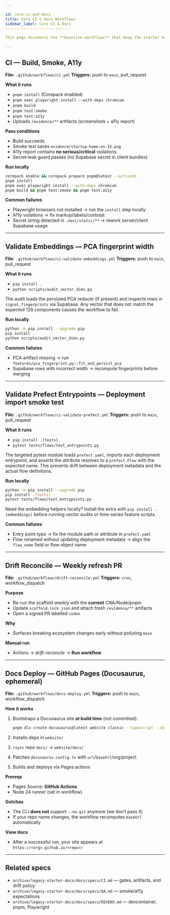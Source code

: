 ```yaml
---

id: core-ci-and-docs
title: Core CI & Docs Workflows
sidebar_label: Core CI & Docs
-----------------------------

This page documents the **baseline workflows** that keep the starter healthy and publish documentation.

---
```


## CI — Build, Smoke, A11y

**File:** `.github/workflows/ci.yml`
**Triggers:** push to `main`, pull_request

**What it runs**

* `pnpm install` (Corepack enabled)
* `pnpm exec playwright install --with-deps chromium`
* `pnpm build`
* `pnpm test:smoke`
* `pnpm test:a11y`
* Uploads `/evidence/**` artifacts (screenshots + a11y report)

**Pass conditions**

* Build succeeds
* Smoke test saves `evidence/startup-home-en-IE.png`
* A11y report contains **no serious/critical** violations
* Secret‑leak guard passes (no Supabase secret in client bundles)

**Run locally**

```bash
corepack enable && corepack prepare pnpm@latest --activate
pnpm install
pnpm exec playwright install --with-deps chromium
pnpm build && pnpm test:smoke && pnpm test:a11y
```

**Common failures**

* Playwright browsers not installed → run the `install` step locally
* A11y violations → fix markup/labels/contrast
* Secret string detected in `.next/static/**` → rework server/client Supabase usage

---

## Validate Embeddings — PCA fingerprint width

**File:** `.github/workflows/ci-validate-embeddings.yml`
**Triggers:** push to `main`, pull_request

**What it runs**

* `pip install .`
* `python scripts/audit_vector_dims.py`

The audit loads the persisted PCA reducer (if present) and inspects rows in `signal_fingerprints` via Supabase. Any vector that does not match the expected 128 components causes the workflow to fail.

**Run locally**

```bash
python -m pip install --upgrade pip
pip install .
python scripts/audit_vector_dims.py
```

**Common failures**

* PCA artifact missing → run `features/pca_fingerprint.py::fit_and_persist_pca`
* Supabase rows with incorrect width → recompute fingerprints before merging

---

## Validate Prefect Entrypoints — Deployment import smoke test

**File:** `.github/workflows/ci-validate-prefect.yml`
**Triggers:** push to `main`, pull_request

**What it runs**

* `pip install .[tests]`
* `pytest tests/flows/test_entrypoints.py`

The targeted pytest module loads `prefect.yaml`, imports each deployment entrypoint, and asserts the attribute resolves to a `prefect.Flow` with the expected name. This prevents drift between deployment metadata and the actual flow definitions.

**Run locally**

```bash
python -m pip install --upgrade pip
pip install .[tests]
pytest tests/flows/test_entrypoints.py
```

Need the embedding helpers locally? Install the extra with `pip install .[embeddings]` before running vector audits or time-series feature scripts.

**Common failures**

* Entry point typo → fix the module path or attribute in `prefect.yaml`
* Flow renamed without updating deployment metadata → align the `flow_name` field or flow object name

---

## Drift Reconcile — Weekly refresh PR

**File:** `.github/workflows/drift-reconcile.yml`
**Triggers:** `cron`, workflow_dispatch

**Purpose**

* Re-run the scaffold weekly with the **current** CNA/Node/pnpm
* Update `scaffold.lock.json` and attach fresh `/evidence/**` artifacts
* Open a signed PR labelled `codex`

**Why**

* Surfaces breaking ecosystem changes early without polluting `main`

**Manual run**

* Actions → *drift-reconcile* → **Run workflow**

---

## Docs Deploy — GitHub Pages (Docusaurus, ephemeral)

**File:** `.github/workflows/docs-deploy.yml`
**Triggers:** push to `main`, workflow_dispatch

**How it works**

1. Bootstraps a Docusaurus site **at build time** (not committed):

   ```bash
   pnpm dlx create-docusaurus@latest website classic --typescript --skip-install
   ```
2. Installs deps in `website/`
3. `rsync` repo `docs/` → `website/docs/`
4. Patches `docusaurus.config.ts` with `url`/`baseUrl`/org/project
5. Builds and deploys via Pages actions

**Prereqs**

* Pages Source: **GitHub Actions**
* Node 24 runner (set in workflow)

**Gotchas**

* The CLI **does not** support `--no-git` anymore (we don’t pass it)
* If your repo name changes, the workflow recomputes `baseUrl` automatically

**View docs**

* After a successful run, your site appears at `https://<org>.github.io/<repo>/`

---

## Related specs

* `archive/legacy-starter-docs/docs/specs/CI.md` — gates, artifacts, and drift policy
* `archive/legacy-starter-docs/docs/specs/QA.md` — smoke/a11y expectations
* `archive/legacy-starter-docs/docs/specs/DEVENV.md` — devcontainer, pnpm, Playwright
